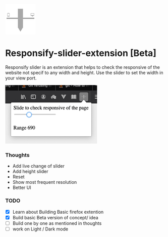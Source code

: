 ![Logo](icons/browser-96.png)

# Responsify-slider-extension [Beta]
Responsify slider is an extension that helps to check the responsive of the website not specif to any width and height. Use the slider to set the width in your view port.

![Screenshot](screenshots/plugin-screenshot-beta.png)

### Thoughts
- Add live change of slider
- Add height slider
- Reset 
- Show most frequent resolution
- Better UI

### TODO
- [x] Learn about Building Basic firefox extention
- [x] Build basic Beta version of concept/ idea
- [ ] Build one by one as mentioned in thoughts
- [ ] work on Light / Dark mode
